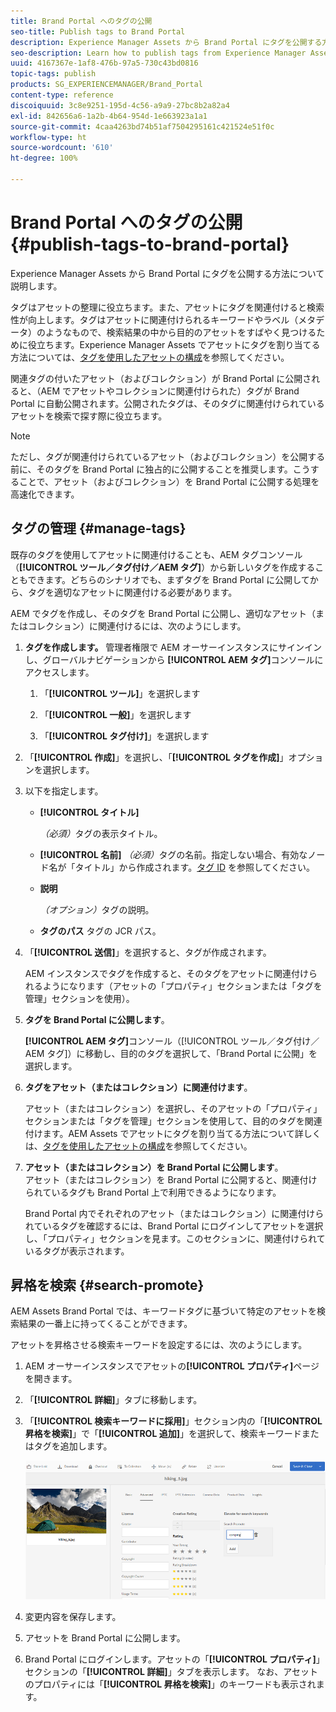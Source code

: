 ```yaml
---
title: Brand Portal へのタグの公開
seo-title: Publish tags to Brand Portal
description: Experience Manager Assets から Brand Portal にタグを公開する方法について説明します。
seo-description: Learn how to publish tags from Experience Manager Assets to Brand Portal.
uuid: 4167367e-1af8-476b-97a5-730c43bd0816
topic-tags: publish
products: SG_EXPERIENCEMANAGER/Brand_Portal
content-type: reference
discoiquuid: 3c8e9251-195d-4c56-a9a9-27bc8b2a82a4
exl-id: 842656a6-1a2b-4b64-954d-1e663923a1a1
source-git-commit: 4caa4263bd74b51af7504295161c421524e51f0c
workflow-type: ht
source-wordcount: '610'
ht-degree: 100%

---
```


# Brand Portal へのタグの公開 {#publish-tags-to-brand-portal}

Experience Manager Assets から Brand Portal にタグを公開する方法について説明します。

タグはアセットの整理に役立ちます。また、アセットにタグを関連付けると検索性が向上します。タグはアセットに関連付けられるキーワードやラベル（メタデータ）のようなもので、検索結果の中から目的のアセットをすばやく見つけるために役立ちます。Experience Manager Assets でアセットにタグを割り当てる方法については、[タグを使用したアセットの構成](https://experienceleague.adobe.com/docs/experience-manager-65/assets/managing/organize-assets.html?lang=ja)を参照してください。

関連タグの付いたアセット（およびコレクション）が Brand Portal に公開されると、（AEM でアセットやコレクションに関連付けられた）タグが Brand Portal に自動公開されます。公開されたタグは、そのタグに関連付けられているアセットを検索で探す際に役立ちます。

>[!NOTE]
>
>ただし、タグが関連付けられているアセット（およびコレクション）を公開する前に、そのタグを Brand Portal に独占的に公開することを推奨します。こうすることで、アセット（およびコレクション）を Brand Portal に公開する処理を高速化できます。

## タグの管理 {#manage-tags}

既存のタグを使用してアセットに関連付けることも、AEM タグコンソール（**[!UICONTROL ツール／タグ付け／AEM タグ]**）から新しいタグを作成することもできます。どちらのシナリオでも、まずタグを Brand Portal に公開してから、タグを適切なアセットに関連付ける必要があります。

AEM でタグを作成し、そのタグを Brand Portal に公開し、適切なアセット（またはコレクション）に関連付けるには、次のようにします。

1. **タグを作成します。**
管理者権限で AEM オーサーインスタンスにサインインし、グローバルナビゲーションから **[!UICONTROL AEM タグ]**&#x200B;コンソールにアクセスします。

   1. 「**[!UICONTROL ツール]**」を選択します

   1. 「**[!UICONTROL 一般]**」を選択します

   1. 「**[!UICONTROL タグ付け]**」を選択します

1. 「**[!UICONTROL 作成]**」を選択し、「**[!UICONTROL タグを作成]**」オプションを選択します。
1. 以下を指定します。

   * **[!UICONTROL タイトル]**

      *（必須）*&#x200B;タグの表示タイトル。
   * **[!UICONTROL 名前]**
      *（必須）*&#x200B;タグの名前。指定しない場合、有効なノード名が「タイトル」から作成されます。[タグ ID](https://experienceleague.adobe.com/docs/experience-manager-65/developing/platform/tagging/framework.html?lang=ja) を参照してください。
   * **説明**

      *（オプション）*&#x200B;タグの説明。
   * **タグのパス** タグの JCR パス。

1. 「**[!UICONTROL 送信]**」を選択すると、タグが作成されます。

   AEM インスタンスでタグを作成すると、そのタグをアセットに関連付けられるようになります（アセットの「プロパティ」セクションまたは「タグを管理」セクションを使用）。

1. **タグを Brand Portal に公開します**。

   **[!UICONTROL AEM タグ]**&#x200B;コンソール（[!UICONTROL ツール／タグ付け／AEM タグ]）に移動し、目的のタグを選択して、「Brand Portal に公開」を選択します。

1. **タグをアセット（またはコレクション）に関連付けます**。

   アセット（またはコレクション）を選択し、そのアセットの「プロパティ」セクションまたは「タグを管理」セクションを使用して、目的のタグを関連付けます。AEM Assets でアセットにタグを割り当てる方法について詳しくは、[タグを使用したアセットの構成](https://experienceleague.adobe.com/docs/experience-manager-65/assets/managing/organize-assets.html?lang=ja)を参照してください。

1. **アセット（またはコレクション）を Brand Portal に公開します**。\
   アセット（またはコレクション）を Brand Portal に公開すると、関連付けられているタグも Brand Portal 上で利用できるようになります。

   Brand Portal 内でそれぞれのアセット（またはコレクション）に関連付けられているタグを確認するには、Brand Portal にログインしてアセットを選択し、「プロパティ」セクションを見ます。このセクションに、関連付けられているタグが表示されます。

## 昇格を検索 {#search-promote}

AEM Assets Brand Portal では、キーワードタグに基づいて特定のアセットを検索結果の一番上に持ってくることができます。

アセットを昇格させる検索キーワードを設定するには、次のようにします。

1. AEM オーサーインスタンスでアセットの&#x200B;**[!UICONTROL プロパティ]**&#x200B;ページを開きます。
1. 「**[!UICONTROL 詳細]**」タブに移動します。
1. 「**[!UICONTROL 検索キーワードに採用]**」セクション内の「**[!UICONTROL 昇格を検索]**」で「**[!UICONTROL 追加]**」を選択して、検索キーワードまたはタグを追加します。

   ![](assets/search-promote.png)

1. 変更内容を保存します。
1. アセットを Brand Portal に公開します。
1. Brand Portal にログインします。アセットの「**[!UICONTROL プロパティ]**」セクションの「**[!UICONTROL 詳細]**」タブを表示します。
なお、アセットのプロパティには「**[!UICONTROL 昇格を検索]**」のキーワードも表示されます。
